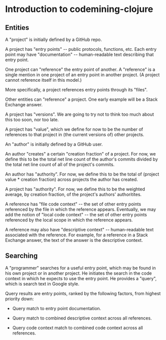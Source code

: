 # Introduction to codemining-clojure

## Entities

A "project" is initially defined by a GitHub repo.

A project has "entry points" -- public protocols, functions, etc. Each entry point may have
"documentation" -- human-readable text describing that entry point.

One project can "reference" the entry point of another. A "reference" is a single mention in one
project of an entry point in another project. (A project cannot reference itself in this model.)

More specifically, a project references entry points through its "files".

Other entities can "reference" a project. One early example will be a Stack Exchange answer.

A project has "versions". We are going to try not to think too much about this too soon, nor too
late.

A project has "value", which we define for now to be the number of references to that project in
(the current versions of) other projects.

An "author" is initially defined by a GitHub user.

An author "creates" a certain "creation fraction" of a project. For now, we define this to be the total
net line count of the author's commits divided by the total net line count of all of the
project's commits.

An author has "authority". For now, we define this to be the total of (project value * creation
fraction) across projects the author has created.

A project has "authority". For now, we define this to be the weighted average, by creation fraction,
of  the project's authors' authoritites.

A reference has "file code context" -- the set of other entry points referenced by the file in which
the reference appears. Eventually, we may add the notion of "local code context" -- the set of other
entry points referenced by the local scope in which the reference appears.

A reference may also have "descriptive context" -- human-readable text associated with the
reference. For example, for a reference in a Stack Exchange answer, the text of the answer is the
descriptive context.

## Searching

A "programmer" searches for a useful entry point, which may be found in his own project or in
another project. He initiates the search in the code context in which he expects to use the entry
point. He provides a "query", which is search text in Google style.

Query results are entry points, ranked by the following factors, from highest priority down:

* Query match to entry point documentation.

* Query match to combined descriptive context across all references.

* Query code context match to combined code context across all references.


